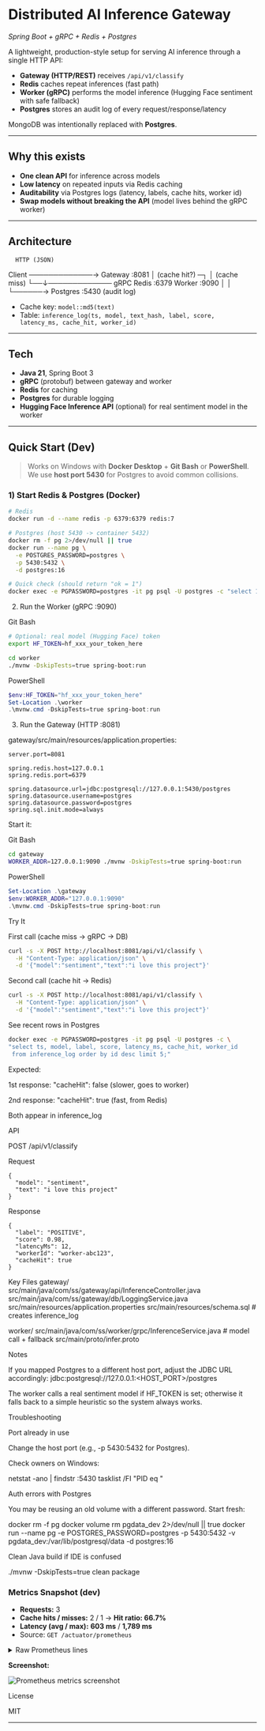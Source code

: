 # Distributed AI Inference Gateway  
_Spring Boot + gRPC + Redis + Postgres_

A lightweight, production-style setup for serving AI inference through a single HTTP API:

- **Gateway (HTTP/REST)** receives `/api/v1/classify`
- **Redis** caches repeat inferences (fast path)
- **Worker (gRPC)** performs the model inference (Hugging Face sentiment with safe fallback)
- **Postgres** stores an audit log of every request/response/latency

MongoDB was intentionally replaced with **Postgres**.

---

## Why this exists

- **One clean API** for inference across models
- **Low latency** on repeated inputs via Redis caching
- **Auditability** via Postgres logs (latency, labels, cache hits, worker id)
- **Swap models without breaking the API** (model lives behind the gRPC worker)

---

## Architecture

      HTTP (JSON)

Client ─────────────→ Gateway :8081
│
(cache hit?) ─┐ │ (cache miss)
└──↓───────────── gRPC
Redis :6379 Worker :9090
│ │
└──────→ Postgres :5430 (audit log)

- Cache key: `model::md5(text)`
- Table: `inference_log(ts, model, text_hash, label, score, latency_ms, cache_hit, worker_id)`

---

## Tech

- **Java 21**, Spring Boot 3
- **gRPC** (protobuf) between gateway and worker
- **Redis** for caching
- **Postgres** for durable logging
- **Hugging Face Inference API** (optional) for real sentiment model in the worker

---

## Quick Start (Dev)

> Works on Windows with **Docker Desktop** + **Git Bash** or **PowerShell**.  
> We use **host port 5430** for Postgres to avoid common collisions.

### 1) Start Redis & Postgres (Docker)

```bash
# Redis
docker run -d --name redis -p 6379:6379 redis:7

# Postgres (host 5430 -> container 5432)
docker rm -f pg 2>/dev/null || true
docker run --name pg \
  -e POSTGRES_PASSWORD=postgres \
  -p 5430:5432 \
  -d postgres:16

# Quick check (should return "ok = 1")
docker exec -e PGPASSWORD=postgres -it pg psql -U postgres -c "select 1 as ok;"
```

2) Run the Worker (gRPC :9090)

Git Bash

```bash
# Optional: real model (Hugging Face) token
export HF_TOKEN=hf_xxx_your_token_here

cd worker
./mvnw -DskipTests=true spring-boot:run
```

PowerShell

```powershell
$env:HF_TOKEN="hf_xxx_your_token_here"
Set-Location .\worker
.\mvnw.cmd -DskipTests=true spring-boot:run
```

3) Run the Gateway (HTTP :8081)

gateway/src/main/resources/application.properties:

```
server.port=8081

spring.redis.host=127.0.0.1
spring.redis.port=6379

spring.datasource.url=jdbc:postgresql://127.0.0.1:5430/postgres
spring.datasource.username=postgres
spring.datasource.password=postgres
spring.sql.init.mode=always
```

Start it:

Git Bash

```bash
cd gateway
WORKER_ADDR=127.0.0.1:9090 ./mvnw -DskipTests=true spring-boot:run
```

PowerShell

```powershell
Set-Location .\gateway
$env:WORKER_ADDR="127.0.0.1:9090"
.\mvnw.cmd -DskipTests=true spring-boot:run
```

Try It

First call (cache miss → gRPC → DB)

```bash
curl -s -X POST http://localhost:8081/api/v1/classify \
  -H "Content-Type: application/json" \
  -d '{"model":"sentiment","text":"i love this project"}'
```

Second call (cache hit → Redis)

```bash
curl -s -X POST http://localhost:8081/api/v1/classify \
  -H "Content-Type: application/json" \
  -d '{"model":"sentiment","text":"i love this project"}'
```

See recent rows in Postgres

```bash
docker exec -e PGPASSWORD=postgres -it pg psql -U postgres -c \
"select ts, model, label, score, latency_ms, cache_hit, worker_id
 from inference_log order by id desc limit 5;"
```

Expected:

1st response: "cacheHit": false (slower, goes to worker)

2nd response: "cacheHit": true (fast, from Redis)

Both appear in inference_log

API

POST /api/v1/classify

Request

```
{
  "model": "sentiment",
  "text": "i love this project"
}
```

Response

```
{
  "label": "POSITIVE",
  "score": 0.98,
  "latencyMs": 12,
  "workerId": "worker-abc123",
  "cacheHit": true
}
```

Key Files
gateway/
  src/main/java/com/ss/gateway/api/InferenceController.java
  src/main/java/com/ss/gateway/db/LoggingService.java
  src/main/resources/application.properties
  src/main/resources/schema.sql        # creates inference_log

worker/
  src/main/java/com/ss/worker/grpc/InferenceService.java  # model call + fallback
  src/main/proto/infer.proto

Notes

If you mapped Postgres to a different host port, adjust the JDBC URL accordingly:
jdbc:postgresql://127.0.0.1:<HOST_PORT>/postgres

The worker calls a real sentiment model if HF_TOKEN is set; otherwise it falls back to a simple heuristic so the system always works.

Troubleshooting

Port already in use

Change the host port (e.g., -p 5430:5432 for Postgres).

Check owners on Windows:

netstat -ano | findstr :5430
tasklist /FI "PID eq <pid>"

Auth errors with Postgres

You may be reusing an old volume with a different password. Start fresh:

docker rm -f pg
docker volume rm pgdata_dev 2>/dev/null || true
docker run --name pg -e POSTGRES_PASSWORD=postgres -p 5430:5432 -v pgdata_dev:/var/lib/postgresql/data -d postgres:16

Clean Java build if IDE is confused

./mvnw -DskipTests=true clean package


### Metrics Snapshot (dev)

- **Requests:** 3  
- **Cache hits / misses:** 2 / 1 → **Hit ratio: 66.7%**  
- **Latency (avg / max):** **603 ms** / **1,789 ms**  
- Source: `GET /actuator/prometheus`

<details>
<summary>Raw Prometheus lines</summary>

inference_requests_total 3.0
inference_cache_hits_total 2.0
inference_cache_misses_total 1.0
inference_latency_seconds_count 3
inference_latency_seconds_sum 1.809854
inference_latency_seconds_max 1.7887968

</details>

**Screenshot:**

![Prometheus metrics screenshot](PLACEHOLDER_FOR_SCREENSHOT)

License

MIT

---
